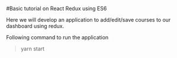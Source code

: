 #Basic tutorial on React Redux using ES6

Here we will develop an application to add/edit/save courses to our dashboard using redux.

Following command to run the application
> yarn start 